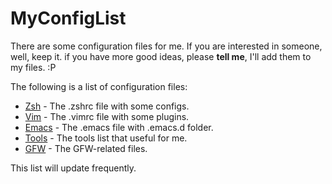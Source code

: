 # MyConfigList

There are some configuration files for me.
If you are interested in someone, well, keep it.
if you have more good ideas, please **tell me**,
I'll add them to my files. :P

The following is a list of configuration files:
*   [Zsh](./Zsh)          - The .zshrc file with some configs.
*   [Vim](./Vim)          - The .vimrc file with some plugins.
*   [Emacs](./Emacs)      - The .emacs file with .emacs.d folder.
*   [Tools](./Tools)      - The tools list that useful for me.
*   [GFW](./GFW)          - The GFW-related files.

This list will update frequently.
